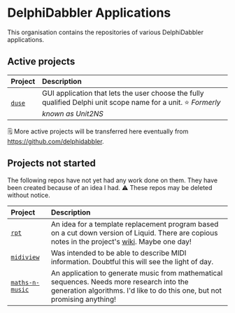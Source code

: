 # DelphiDabbler Applications

This organisation contains the repositories of various DelphiDabbler applications.

## Active projects

| Project | Description |
|:--------|:------------|
| [`duse`](https://github.com/ddabapps/duse) | GUI application that lets the user choose the fully qualified Delphi unit scope name for a unit. ⭐ _Formerly known as Unit2NS_ |

🗒️ More active projects will be transferred here eventually from <https://github.com/delphidabbler>.

## Projects not started

The following repos have not yet had any work done on them. They have been created because of an idea I had. ⚠️ These repos may be deleted without notice.

| Project | Description |
|:--------|:------------|
| [`rpt`](https://github.com/ddabapps/rpt) | An idea for a template replacement program based on a cut down version of Liquid. There are copious notes in the project's [wiki](https://github.com/ddabapps/rpt/wiki). Maybe one day! |
| [`midiview`](https://github.com/ddabapps/midiview) | Was intended to be able to describe MIDI information. Doubtful this will see the light of day. |
| [`maths-n-music`](https://github.com/ddabapps/maths-n-music) | An application to generate music from mathematical sequences. Needs more research into the generation algorithms. I'd like to do this one, but not promising anything! |

